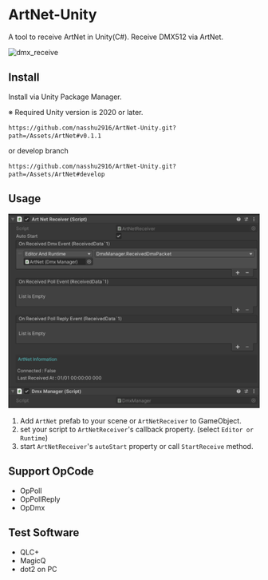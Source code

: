 # ArtNet-Unity

A tool to receive ArtNet in Unity(C#).
Receive DMX512 via ArtNet.

![dmx_receive](Docs/dmx_receive.gif)

## Install

Install via Unity Package Manager.

※ Required Unity version is 2020 or later.

```
https://github.com/nasshu2916/ArtNet-Unity.git?path=/Assets/ArtNet#v0.1.1
```

or develop branch

```
https://github.com/nasshu2916/ArtNet-Unity.git?path=/Assets/ArtNet#develop
```

## Usage

![artnet_receiver](Docs/artnet_receiver.png)

1. Add `ArtNet` prefab to your scene or `ArtNetReceiver` to GameObject.
2. set your script to `ArtNetReceiver`'s callback property. (select `Editor or Runtime`)
3. start `ArtNetReceiver`'s `autoStart` property or call `StartReceive` method.

## Support OpCode

- OpPoll
- OpPollReply
- OpDmx

## Test Software

- QLC+
- MagicQ
- dot2 on PC
